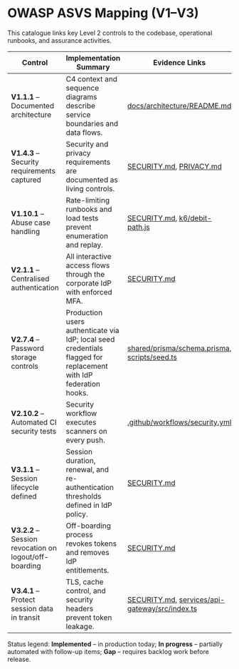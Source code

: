 # OWASP ASVS Mapping (V1–V3)

This catalogue links key Level 2 controls to the codebase, operational runbooks, and assurance activities.

| Control | Implementation Summary | Evidence Links | Status |
| --- | --- | --- | --- |
| **V1.1.1** – Documented architecture | C4 context and sequence diagrams describe service boundaries and data flows. | [docs/architecture/README.md](./architecture/README.md) | Implemented |
| **V1.4.3** – Security requirements captured | Security and privacy requirements are documented as living controls. | [SECURITY.md](./SECURITY.md), [PRIVACY.md](./PRIVACY.md) | Implemented |
| **V1.10.1** – Abuse case handling | Rate-limiting runbooks and load tests prevent enumeration and replay. | [SECURITY.md](./SECURITY.md#rate-limiting-and-abuse-detection), [k6/debit-path.js](../k6/debit-path.js) | In progress |
| **V2.1.1** – Centralised authentication | All interactive access flows through the corporate IdP with enforced MFA. | [SECURITY.md](./SECURITY.md#identity-and-mfa-via-identity-provider) | Implemented |
| **V2.7.4** – Password storage controls | Production users authenticate via IdP; local seed credentials flagged for replacement with IdP federation hooks. | [shared/prisma/schema.prisma](../shared/prisma/schema.prisma), [scripts/seed.ts](../scripts/seed.ts) | Gap |
| **V2.10.2** – Automated CI security tests | Security workflow executes scanners on every push. | [.github/workflows/security.yml](../.github/workflows/security.yml) | Implemented |
| **V3.1.1** – Session lifecycle defined | Session duration, renewal, and re-authentication thresholds defined in IdP policy. | [SECURITY.md](./SECURITY.md#identity-and-mfa-via-identity-provider) | Implemented |
| **V3.2.2** – Session revocation on logout/off-boarding | Off-boarding process revokes tokens and removes IdP entitlements. | [SECURITY.md](./SECURITY.md#identity-and-mfa-via-identity-provider) | Implemented |
| **V3.4.1** – Protect session data in transit | TLS, cache control, and security headers prevent token leakage. | [SECURITY.md](./SECURITY.md#security-headers-and-transport-guarantees), [services/api-gateway/src/index.ts](../services/api-gateway/src/index.ts) | Planned |

Status legend: **Implemented** – in production today; **In progress** – partially automated with follow-up items; **Gap** – requires backlog work before release.
